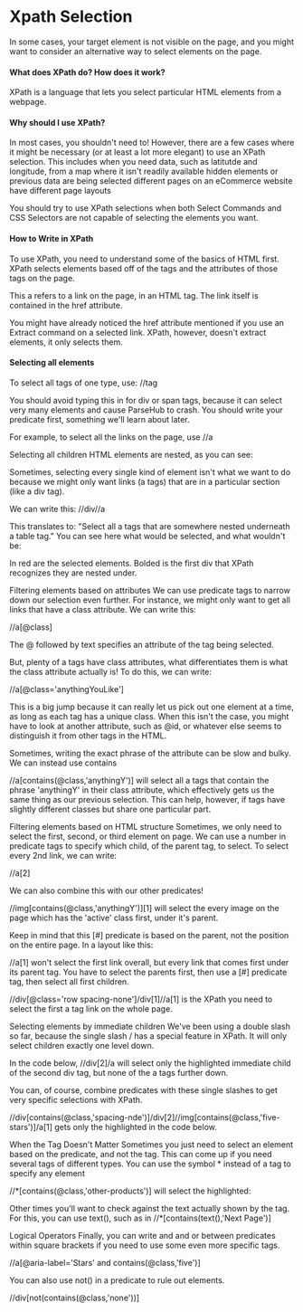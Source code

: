 # Xpath Selection
 
 In some cases, your target element is not visible on the page, and you might want to consider an alternative way to select elements on the page.  

 #### What does XPath do? How does it work?
 XPath is a language that lets you select particular HTML elements from a webpage.

 #### Why should I use XPath?
 In most cases, you shouldn't need to! However, there are a few cases where it might be necessary (or at least a lot more elegant) to use an XPath selection.
 This includes when you need data, such as latitutde and longitude, from a map where it isn't readily available hidden elements or previous data are being selected
 different pages on an eCommerce website have different page layouts
 
 You should try to use XPath selections when both Select Commands and CSS Selectors are not capable of selecting the elements you want. 

 #### How to Write in XPath
 To use XPath, you need to understand some of the basics of HTML first. XPath selects elements based off of the tags and the attributes of those tags on the page.

 This a refers to a link on the page, in an HTML <a> tag. The link itself is contained in the href attribute.

 You might have already noticed the href attribute mentioned if you use an Extract command on a selected link.
 XPath, however, doesn't extract elements, it only selects them. 
 
  #### Selecting all elements
  
  To select all tags of one type, use: //tag

You should avoid typing this in for div or span tags, because it can select very many elements and cause ParseHub to crash. You should write your predicate first, something we'll learn about later.

For example, to select all the links on the page, use //a

Selecting all children
HTML elements are nested, as you can see:



Sometimes, selecting every single kind of element isn't what we want to do because we might only want links (a tags) that are in a particular section (like a div tag).

We can write this: //div//a

This translates to: "Select all a tags that are somewhere nested underneath a table tag." You can see here what would be selected, and what wouldn't be:



In red are the selected elements. Bolded is the first div that XPath recognizes they are nested under.

Filtering elements based on attributes
We can use predicate tags to narrow down our selection even further. For instance, we might only want to get all links that have a class attribute. We can write this:

//a[@class]

The @ followed by text specifies an attribute of the tag being selected.

But, plenty of a tags have class attributes, what differentiates them is what the class attribute actually is! To do this, we can write:

//a[@class='anythingYouLike']

This is a big jump because it can really let us pick out one element at a time, as long as each tag has a unique class. When this isn't the case, you might have to look at another attribute, such as @id, or whatever else seems to distinguish it from other tags in the HTML.

Sometimes, writing the exact phrase of the attribute can be slow and bulky. We can instead use contains

//a[contains(@class,'anythingY')] will select all a tags that contain the phrase 'anythingY' in their class attribute, which effectively gets us the same thing as our previous selection. This can help, however, if tags have slightly different classes but share one particular part.



Filtering elements based on HTML structure
Sometimes, we only need to select the first, second, or third element on page. We can use a number in predicate tags to specify which child, of the parent tag, to select. To select every 2nd link, we can write:

//a[2]

We can also combine this with our other predicates!

//img[contains(@class,'anythingY')][1] will select the every image on the page which has the 'active' class first, under it's parent.

Keep in mind that this [#] predicate is based on the parent, not the position on the entire page. In a layout like this:



//a[1] won't select the first link overall, but every link that comes first under its parent tag. You have to select the parents first, then use a [#] predicate tag, then select all first children.

//div[@class='row spacing-none']/div[1]//a[1] is the XPath you need to select the first a tag link on the whole page.

Selecting elements by immediate children
We've been using a double slash so far, because the single slash / has a special feature in XPath. It will only select children exactly one level down.

In the code below, //div[2]/a will select only the highlighted immediate child of the second div tag, but none of the a tags further down.



You can, of course, combine predicates with these single slashes to get very specific selections with XPath.

//div[contains(@class,'spacing-nde')]/div[2]//img[contains(@class,'five-stars')]/a[1] gets only the highlighted in the code below.



When the Tag Doesn't Matter
Sometimes you just need to select an element based on the predicate, and not the tag. This can come up if you need several tags of different types. You can use the symbol * instead of a tag to specify any element

//*[contains(@class,'other-products')] will select the highlighted:



Other times you'll want to check against the text actually shown by the tag. For this, you can use text(), such as in //*[contains(text(),'Next Page')]

Logical Operators
Finally, you can write and and or between predicates within square brackets if you need to use some even more specific tags.

//a[@aria-label='Stars' and contains(@class,'five')]



You can also use not() in a predicate to rule out elements.

//div[not(contains(@class,'none'))]

